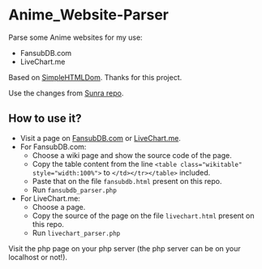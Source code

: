 # Anime_Website-Parser

Parse some Anime websites for my use:
 * FansubDB.com
 * LiveChart.me

Based on [SimpleHTMLDom](https://sourceforge.net/projects/simplehtmldom/). Thanks for this project.

Use the changes from [Sunra repo](https://github.com/sunra/php-simple-html-dom-parser/blob/master/Src/Sunra/PhpSimple/simplehtmldom_1_5/simple_html_dom.php).

## How to use it?

 - Visit a page on [FansubDB.com](https://fansubdb.com) or [LiveChart.me](https://www.livechart.me).
 - For FansubDB.com: 
   - Choose a wiki page and show the source code of the page.
   - Copy the table content from the line `<table class="wikitable" style="width:100%">` to `</td></tr></table>` included.
   - Paste that on the file `fansubdb.html` present on this repo.
   - Run `fansubdb_parser.php`
 - For LiveChart.me:
   - Choose a page.
   - Copy the source of the page on the file `livechart.html` present on this repo.
   - Run `livechart_parser.php`

Visit the php page on your php server (the php server can be on your localhost or not!).
